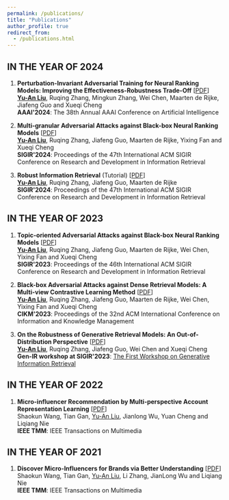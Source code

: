 ```yaml
---
permalink: /publications/
title: "Publications"
author_profile: true
redirect_from: 
  - /publications.html
---
```


IN THE YEAR OF 2024
------
1. **Perturbation-Invariant Adversarial Training for Neural Ranking Models: Improving the Effectiveness-Robustness Trade-Off** 
[[PDF](https://ojs.aaai.org/index.php/AAAI/article/view/28730/29409)] <br>
<ins>**Yu-An Liu**</ins>, Ruqing Zhang, Mingkun Zhang, Wei Chen, Maarten de Rijke, Jiafeng Guo and Xueqi Cheng <br>
**AAAI'2024**: The 38th Annual AAAI Conference on Artificial Intelligence

2. **Multi-granular Adversarial Attacks against Black-box Neural Ranking Models** 
[[PDF](http://arxiv.org/abs/2404.01574)] <br>
<ins>**Yu-An Liu**</ins>, Ruqing Zhang, Jiafeng Guo, Maarten de Rijke, Yixing Fan and Xueqi Cheng <br>
**SIGIR'2024**: Proceedings of the 47th International ACM SIGIR Conference on Research and Development in Information Retrieval

3. **Robust Information Retrieval** (Tutorial)
[[PDF](http://arxiv.org/abs/2404.01574)] <br>
<ins>**Yu-An Liu**</ins>, Ruqing Zhang, Jiafeng Guo, Maarten de Rijke <br>
**SIGIR'2024**: Proceedings of the 47th International ACM SIGIR Conference on Research and Development in Information Retrieval

IN THE YEAR OF 2023
------
1. **Topic-oriented Adversarial Attacks against Black-box Neural Ranking Models** 
[[PDF](https://dl.acm.org/doi/pdf/10.1145/3539618.3591777)] <br>
<ins>**Yu-An Liu**</ins>, Ruqing Zhang, Jiafeng Guo, Maarten de Rijke, Wei Chen, Yixing Fan and Xueqi Cheng <br>
**SIGIR'2023**: Proceedings of the 46th International ACM SIGIR Conference on Research and Development in Information Retrieval

2. **Black-box Adversarial Attacks against Dense Retrieval Models: A Multi-view Contrastive Learning Method** 
[[PDF](https://dl.acm.org/doi/pdf/10.1145/3583780.3614793)] <br>
<ins>**Yu-An Liu**</ins>, Ruqing Zhang, Jiafeng Guo, Maarten de Rijke, Wei Chen, Yixing Fan and Xueqi Cheng <br>
**CIKM'2023**: Proceedings of the 32nd ACM International Conference on Information and Knowledge Management


3. **On the Robustness of Generative Retrieval Models: An Out-of-Distribution Perspective** 
[[PDF](https://arxiv.org/pdf/2306.12756)] <br>
<ins>**Yu-An Liu**</ins>, Ruqing Zhang, Jiafeng Guo, Wei Chen and Xueqi Cheng <br>
**Gen-IR workshop at SIGIR'2023**: [The First Workshop on Generative Information Retrieval](https://coda.io/@sigir/gen-ir)

IN THE YEAR OF 2022
------
1. **Micro-influencer Recommendation by Multi-perspective Account Representation Learning** 
[[PDF](https://ieeexplore.ieee.org/stamp/stamp.jsp?tp=&arnumber=9712372)] <br>
Shaokun Wang, Tian Gan, <ins>Yu-An Liu</ins>, Jianlong Wu, Yuan Cheng and Liqiang Nie <br>
**IEEE TMM**: IEEE Transactions on Multimedia

IN THE YEAR OF 2021
------
1. **Discover Micro-Influencers for Brands via Better Understanding** 
[[PDF](https://ieeexplore.ieee.org/stamp/stamp.jsp?tp=&arnumber=9454334)] <br>
Shaokun Wang, Tian Gan, <ins>Yu-An Liu</ins>, Li Zhang, JianLong Wu and Liqiang Nie <br>
**IEEE TMM**: IEEE Transactions on Multimedia
